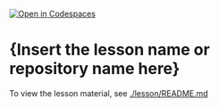 [![Open in Codespaces](https://classroom.github.com/assets/launch-codespace-2972f46106e565e64193e422d61a12cf1da4916b45550586e14ef0a7c637dd04.svg)](https://classroom.github.com/open-in-codespaces?assignment_repo_id=19271899)
# {Insert the lesson name or repository name here}

To view the lesson material, see [./lesson/README.md](./lesson/README.md)